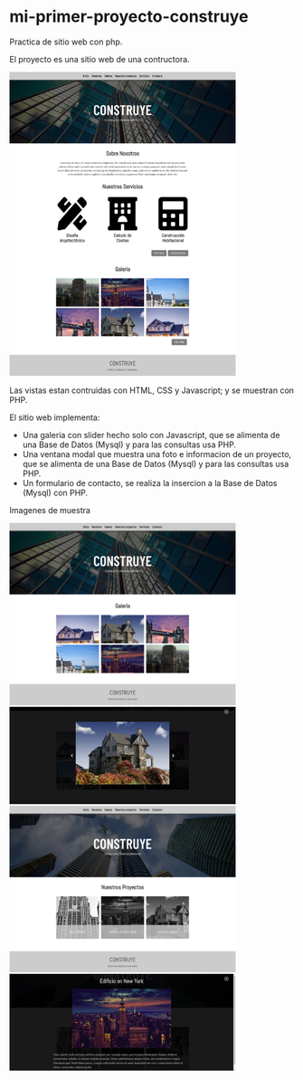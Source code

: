 # mi-primer-proyecto-construye
Practica de sitio web con php.

El proyecto es una sitio web de una contructora.

<img src="https://raw.githubusercontent.com/yaakov04/mi-primer-proyecto-construye/master/imagenes_muestra/image823.png" width="400">

Las vistas estan contruidas con HTML, CSS y Javascript; y se muestran con PHP.

El sitio web implementa:
+ Una galeria con slider hecho solo con Javascript, que se alimenta de una Base de Datos (Mysql) y para las consultas usa PHP.
+ Una ventana modal que muestra una foto e informacion de un proyecto, que se alimenta de una Base de Datos (Mysql) y para las consultas usa PHP. 
+ Un formulario de contacto, se realiza la insercion a la Base de Datos (Mysql) con PHP.

Imagenes de muestra

<img src="https://raw.githubusercontent.com/yaakov04/mi-primer-proyecto-construye/master/imagenes_muestra/image1385.png" width="400">
<img src="https://raw.githubusercontent.com/yaakov04/mi-primer-proyecto-construye/master/imagenes_muestra/image1947.png" width="400">
<img src="https://raw.githubusercontent.com/yaakov04/mi-primer-proyecto-construye/master/imagenes_muestra/image2509.png" width="400">
<img src="https://raw.githubusercontent.com/yaakov04/mi-primer-proyecto-construye/master/imagenes_muestra/image3071.png" width="400">
